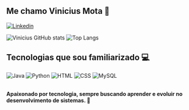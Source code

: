## **Me chamo Vinicius Mota** 👋

[![Linkedin](https://img.shields.io/badge/linkedin-%230077B5.svg?style=for-the-badge&logo=linkedin&logoColor=white)](https://www.linkedin.com/in/viniciussssmota/)


![Vinicius GitHub stats](https://github-readme-stats.vercel.app/api?username=VinniMotta&show_icons=true&theme=tokyonight)
![Top Langs](https://github-readme-stats.vercel.app/api/top-langs/?username=VinniMotta&layout=compact)

## **Tecnologias que sou familiarizado** 💻
<div style="display: inline_block"> 
<img align="center" alt="Java" src="https://img.shields.io/badge/java-%23ED8B00.svg?style=for-the-badge&logo=openjdk&logoColor=white">
<img align="center" alt="Python" src="https://img.shields.io/badge/python-3670A0?style=for-the-badge&logo=python&logoColor=ffdd54">
<img align="center" alt="HTML" src="https://img.shields.io/badge/html5-%23E34F26.svg?style=for-the-badge&logo=html5&logoColor=white">
<img align="center" alt="CSS" src="https://img.shields.io/badge/css3-%231572B6.svg?style=for-the-badge&logo=css3&logoColor=white">
<img align="center" alt="MySQL" src="https://img.shields.io/badge/mysql-4479A1.svg?style=for-the-badge&logo=mysql&logoColor=white">
</div></br>


**Apaixonado por tecnologia, sempre buscando aprender e evoluir no desenvolvimento de sistemas. 🚀**

